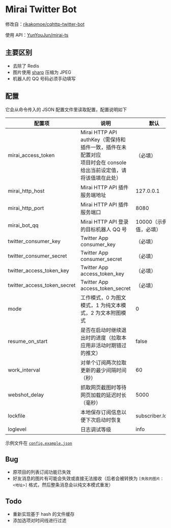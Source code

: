 # Mirai Twitter Bot

修改自：[rikakomoe/cqhttp-twitter-bot](https://github.com/rikakomoe/cqhttp-twitter-bot)

使用 API：[YunYouJun/mirai-ts](https://github.com/YunYouJun/mirai-ts)

## 主要区别

- 去除了 Redis
- 图片使用 [sharp](https://github.com/lovell/sharp) 压缩为 JPEG
- 机器人的 QQ 号码必须手动填写

## 配置

它会从命令传入的 JSON 配置文件里读取配置，配置说明如下

| 配置项 | 说明 | 默认 |
| --- | --- | --- |
| mirai_access_token | Mirai HTTP API authKey（需保持和插件一致，插件在未配置对应<br />项目时会在 console 给出当前设定值，请将该值填在此处） | （必填） |
| mirai_http_host | Mirai HTTP API 插件服务端地址 | 127.0.0.1 |
| mirai_http_port | Mirai HTTP API 插件服务端口 | 8080 |
| mirai_bot_qq | Mirai HTTP API 登录的目标机器人 QQ 号 | 10000（示例值，必填） |
| twitter_consumer_key | Twitter App consumer_key | （必填） |
| twitter_consumer_secret |  Twitter App consumer_secret | （必填） |
| twitter_access_token_key | Twitter App access_token_key | （必填） |
| twitter_access_token_secret | Twitter App access_token_secret | （必填） |
| mode | 工作模式，0 为图文模式，1 为纯文本模式，2 为文本附图模式 | 0 |
| resume_on_start | 是否在启动时继续退出时的进度（拉取本应用非活动时期错过的推文） | false |
| work_interval | 对单个订阅两次拉取更新的最少间隔时间（秒） | 60 |
| webshot_delay | 抓取网页截图时等待网页加载的延迟时长（毫秒） | 5000 |
| lockfile | 本地保存订阅信息以便下次启动时恢复 | subscriber.lock |
| loglevel | 日志调试等级 | info |

示例文件在 [`config.example.json`](./config.example.json)

## Bug

- 原项目的列表订阅功能已失效
- 好友消息的图片有可能会失效或直接无法接收（后者会被转换为 `[失败的图片：<地址>]` 格式，然后整条消息会以纯文本模式重发）

## Todo

- 重新实现基于 hash 的文件缓存
- 添加选项对时间线进行过滤
